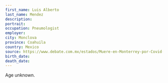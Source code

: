 ```yaml
---
first_name: Luis Alberto
last_name: Mendez
description: 
portrait: 
occupation: Pneumologist
employer: 
city: Monclova
province: Coahuila
country: Mexico
source: https://www.debate.com.mx/estados/Muere-en-Monterrey-por-Covid-19-medico-de-Monclova--20200409-0131.html
birth_date: 
death_date: 
---
```


Age unknown.
